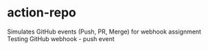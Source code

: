 # action-repo
Simulates GitHub events (Push, PR, Merge) for webhook assignment
Testing GitHub webhook - push event
